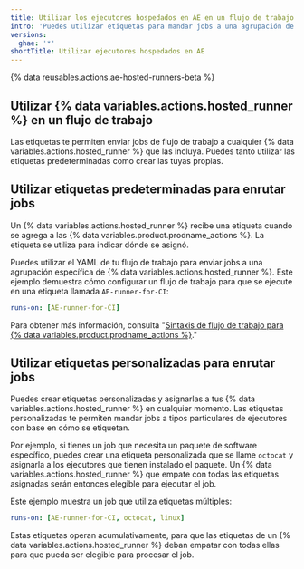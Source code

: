```yaml
---
title: Utilizar los ejecutores hospedados en AE en un flujo de trabajo
intro: 'Puedes utilizar etiquetas para mandar jobs a una agrupación de {% data variables.actions.hosted_runner %}.'
versions:
  ghae: '*'
shortTitle: Utilizar ejecutores hospedados en AE
---
```


{% data reusables.actions.ae-hosted-runners-beta %}

## Utilizar {% data variables.actions.hosted_runner %} en un flujo de trabajo

Las etiquetas te permiten enviar jobs de flujo de trabajo a cualquier {% data variables.actions.hosted_runner %} que las incluya. Puedes tanto utilizar las etiquetas predeterminadas como crear las tuyas propias.

## Utilizar etiquetas predeterminadas para enrutar jobs

Un {% data variables.actions.hosted_runner %} recibe una etiqueta cuando se agrega a las {% data variables.product.prodname_actions %}. La etiqueta se utiliza para indicar dónde se asignó.

Puedes utilizar el YAML de tu flujo de trabajo para enviar jobs a una agrupación específica de {% data variables.actions.hosted_runner %}. Este ejemplo demuestra cómo configurar un flujo de trabajo para que se ejecute en una etiqueta llamada `AE-runner-for-CI`:

```yaml
runs-on: [AE-runner-for-CI]
```

Para obtener más información, consulta "[Sintaxis de flujo de trabajo para {% data variables.product.prodname_actions %}](/github/automating-your-workflow-with-github-actions/workflow-syntax-for-github-actions#jobsjob_idruns-on)."

## Utilizar etiquetas personalizadas para enrutar jobs

Puedes crear etiquetas personalizadas y asignarlas a tus {% data variables.actions.hosted_runner %} en cualquier momento. Las etiquetas personalizadas te permiten mandar jobs a tipos particulares de ejecutores con base en cómo se etiquetan.

Por ejemplo, si tienes un job que necesita un paquete de software específico, puedes crear una etiqueta personalizada que se llame `octocat` y asignarla a los ejecutores que tienen instalado el paquete. Un {% data variables.actions.hosted_runner %} que empate con todas las etiquetas asignadas serán entonces elegible para ejecutar el job.

Este ejemplo muestra un job que utiliza etiquetas múltiples:

```yaml
runs-on: [AE-runner-for-CI, octocat, linux]
```

Estas etiquetas operan acumulativamente, para que las etiquetas de un {% data variables.actions.hosted_runner %} deban empatar con todas ellas para que pueda ser elegible para procesar el job.

